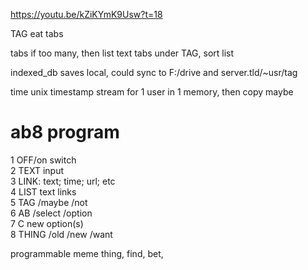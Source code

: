 https://youtu.be/kZiKYmK9Usw?t=18

TAG eat tabs

tabs if too many, then list text tabs under TAG, sort list

indexed_db saves local, could sync to F:/drive and server.tld/~usr/tag 

time unix timestamp stream for 1 user in 1 memory, then copy maybe

# ab8 program   
1 OFF/on switch    
2 TEXT input     
3 LINK: text; time; url; etc     
4 LIST text links      
5 TAG /maybe /not             
6 AB /select /option     
7 C new option(s)   
8 THING /old /new /want      

programmable meme thing, find, bet, <more less>
